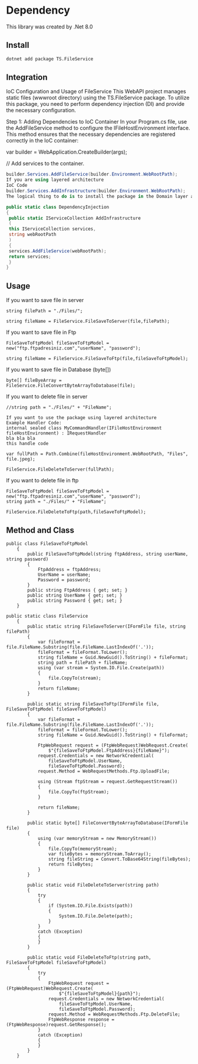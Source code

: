 # Dependency

This library was created by .Net 8.0

## Install

```bash
dotnet add package TS.FileService
```

## Integration
IoC Configuration and Usage of FileService
This WebAPI project manages static files (wwwroot directory) using the TS.FileService package. To utilize this package, you need to perform dependency injection (DI) and provide the necessary configuration.

Step 1: Adding Dependencies to IoC Container
In your Program.cs file, use the AddFileService method to configure the IFileHostEnvironment interface. This method ensures that the necessary dependencies are registered correctly in the IoC container:

var builder = WebApplication.CreateBuilder(args);

// Add services to the container.
```csharp
builder.Services.AddFileService(builder.Environment.WebRootPath);
If you are using layered architecture
IoC Code
builder.Services.AddInfrastructure(builder.Environment.WebRootPath);
The logical thing to do is to install the package in the Domain layer and use it in the Infrastructure Layer as follows.

public static class DependencyInjection
{
 public static IServiceCollection AddInfrastructure
 (
 this IServiceCollection services,
 string webRootPath
 )
 {
 services.AddFileService(webRootPath);
 return services;
 }
}
```

## Usage
If you want to save file in server
```Csharp
string filePath = "./Files/";

string fileName = FileService.FileSaveToServer(file,filePath);
```

If you want to save file in Ftp
```Csharp
FileSaveToFtpModel fileSaveToFtpModel = new("ftp.ftpadresiniz.com","userName", "password");

string fileName = FileService.FileSaveToFtp(file,fileSaveToFtpModel);
```

If you want to save file in Database (byte[])
```Csharp
byte[] fileByeArray = FileService.FileConvertByteArrayToDatabase(file);
```

If you want to delete file in server
```Csharp
//string path = "./Files/" + "FileName";

If you want to use the package using layered architecture
Example Handler Code:
internal sealed class MyCommandHandler(IFileHostEnvironment fileHostEnvironment) : IRequestHandler
bla bla bla
this handle code

var fullPath = Path.Combine(fileHostEnvironment.WebRootPath, "Files", file.jpeg);

FileService.FileDeleteToServer(fullPath);
```

If you want to delete file in ftp
```Csharp
FileSaveToFtpModel fileSaveToFtpModel = new("ftp.ftpadresiniz.com","userName", "password");
string path = "./Files/" + "FileName";

FileService.FileDeleteToFtp(path,fileSaveToFtpModel);
```

## Method and Class
```Csharp
public class FileSaveToFtpModel
    {
        public FileSaveToFtpModel(string ftpAddress, string userName, string password)
        {
            FtpAddress = ftpAddress;
            UserName = userName;
            Password = password;
        }
        public string FtpAddress { get; set; }
        public string UserName { get; set; }
        public string Password { get; set; }
    }
```


```Csharp
public static class FileService
    {
        public static string FileSaveToServer(IFormFile file, string filePath)
        {
            var fileFormat = file.FileName.Substring(file.FileName.LastIndexOf('.'));
            fileFormat = fileFormat.ToLower();
            string fileName = Guid.NewGuid().ToString() + fileFormat;
            string path = filePath + fileName;
            using (var stream = System.IO.File.Create(path))
            {
                file.CopyTo(stream);
            }
            return fileName;
        }

        public static string FileSaveToFtp(IFormFile file, FileSaveToFtpModel fileSaveToFtpModel)
        {
            var fileFormat = file.FileName.Substring(file.FileName.LastIndexOf('.'));
            fileFormat = fileFormat.ToLower();
            string fileName = Guid.NewGuid().ToString() + fileFormat;

            FtpWebRequest request = (FtpWebRequest)WebRequest.Create(
                $"{fileSaveToFtpModel.FtpAddress}{fileName}");
            request.Credentials = new NetworkCredential(
                fileSaveToFtpModel.UserName,
                fileSaveToFtpModel.Password);
            request.Method = WebRequestMethods.Ftp.UploadFile;

            using (Stream ftpStream = request.GetRequestStream())
            {
                file.CopyTo(ftpStream);
            }

            return fileName;
        }

        public static byte[] FileConvertByteArrayToDatabase(IFormFile file)
        {
            using (var memoryStream = new MemoryStream())
            {
                file.CopyTo(memoryStream);
                var fileBytes = memoryStream.ToArray();
                string fileString = Convert.ToBase64String(fileBytes);
                return fileBytes;
            }
        }

        public static void FileDeleteToServer(string path)
        {
            try
            {
                if (System.IO.File.Exists(path))
                {
                    System.IO.File.Delete(path);
                }
            }
            catch (Exception)
            {
            }
        }

        public static void FileDeleteToFtp(string path, FileSaveToFtpModel fileSaveToFtpModel)
        {
            try
            {
                FtpWebRequest request = (FtpWebRequest)WebRequest.Create(
                    $"{fileSaveToFtpModel}{path}");
                request.Credentials = new NetworkCredential(
                    fileSaveToFtpModel.UserName,
                    fileSaveToFtpModel.Password);
                request.Method = WebRequestMethods.Ftp.DeleteFile;
                FtpWebResponse response = (FtpWebResponse)request.GetResponse();
            }
            catch (Exception)
            {
            }
        }
    }
```
